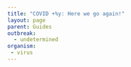 ```yaml
---
title: "COVID +%y: Here we go again!" 
layout: page
parent: Guides
outbreak:
  - undetermined
organism:
 - virus
---
```


